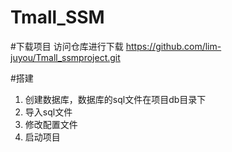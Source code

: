 # Tmall_SSM

#下载项目
访问仓库进行下载
https://github.com/lim-juyou/Tmall_ssmproject.git

#搭建
1. 创建数据库，数据库的sql文件在项目db目录下
2. 导入sql文件
3. 修改配置文件
4. 启动项目


